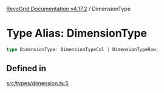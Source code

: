 [RevoGrid Documentation v4.17.2](README.md) / DimensionType

# Type Alias: DimensionType

```ts
type DimensionType: DimensionTypeCol | DimensionTypeRow;
```

## Defined in

[src/types/dimension.ts:5](https://github.com/revolist/revogrid/blob/ce71b2a267b00cca0f999dcb05c4c4637765259a/src/types/dimension.ts#L5)
